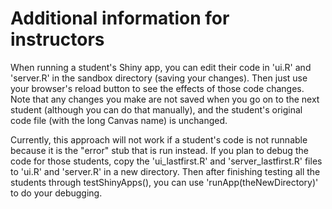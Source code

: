 # Additional information for instructors
When running a student's Shiny app, you can edit their code in 'ui.R' and 'server.R' in the sandbox directory (saving your changes).  Then just use your browser's reload button to see the effects of those code changes.  Note that any changes you make are not saved when you go on to the next student (although you can do that manually), and the student's original code file (with the long Canvas name) is unchanged.

Currently, this approach will not work if a student's code is not runnable because it is the "error" stub that is run instead.  If you plan to debug the code for those students, copy the 'ui_lastfirst.R' and 'server_lastfirst.R' files to 'ui.R' and 'server.R' in a new directory.  Then after finishing testing all the students through testShinyApps(), you can use 'runApp(theNewDirectory)' to do your debugging.


